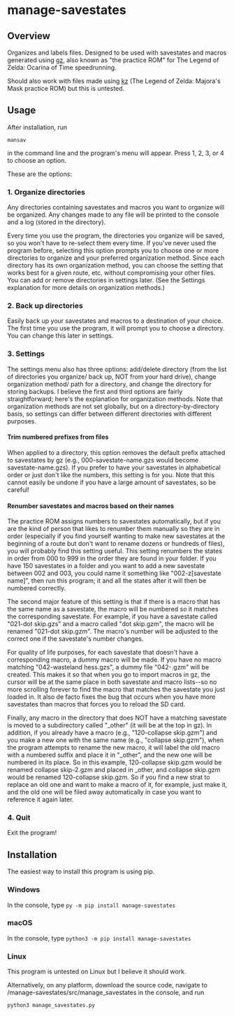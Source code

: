 # manage-savestates

## Overview

Organizes and labels files. Designed to be used with savestates and macros generated using [gz](https://github.com/glankk/gz), also known as "the practice ROM" for The Legend of Zelda: Ocarina of Time speedrunning.

Should also work with files made using [kz](https://github.com/krimtonz/kz) (The Legend of Zelda: Majora's Mask practice ROM) but this is untested.

## Usage

After installation, run 

`mansav` 

in the command line and the program's menu will appear. Press 1, 2, 3, or 4 to choose an option.

These are the options:

### 1. Organize directories

Any directories containing savestates and macros you want to organize will be organized. Any changes made to any file will be printed to the console and a log (stored in the directory).

Every time you use the program, the directories you organize will be saved, so you won't have to re-select them every time. If you've never used the program before, selecting this option prompts you to choose one or more directories to organize and your preferred organization method. Since each directory has its own organization method, you can choose the setting that works best for a given route, etc. without compromising your other files. You can add or remove directories in settings later. (See the Settings explanation for more details on organization methods.)

### 2. Back up directories

Easily back up your savestates and macros to a destination of your choice. The first time you use the program, it will prompt you to choose a directory. You can change this later in settings.

### 3. Settings

The settings menu also has three options: add/delete directory (from the list of directories you organize/ back up, NOT from your hard drive), change organization method/ path for a directory, and change the directory for storing backups. I believe the first and third options are fairly straightforward; here's the explanation for organization methods. Note that organization methods are not set globally, but on a directory-by-directory basis, so settings can differ between different directories with different purposes.

#### Trim numbered prefixes from files

When applied to a directory, this option removes the default prefix attached to savestates by gz (e.g., 000-savestate-name.gzs would become savestate-name.gzs). If you prefer to have your savestates in alphabetical order or just don't like the numbers, this setting is for you. Note that this cannot easily be undone if you have a large amount of savestates, so be careful!

#### Renumber savestates and macros based on their names

The practice ROM assigns numbers to savestates automatically, but if you are the kind of person that likes to renumber them manually so they are in order (especially if you find yourself wanting to make new savestates at the beginning of a route but don't want to rename dozens or hundreds of files), you will probably find this setting useful. This setting renumbers the states in order from 000 to 999 in the order they are found in your folder. If you have 150 savestates in a folder and you want to add a new savestate between 002 and 003, you could name it something like "002-z[savestate name]", then run this program; it and all the states after it will then be numbered correctly. 

The second major feature of this setting is that if there is a macro that has the same name as a savestate, the macro will be numbered so it matches the corresponding savestate. For example, if you have a savestate called "021-dot skip.gzs" and a macro called "dot skip.gzm", the macro will be renamed "021-dot skip.gzm". The macro's number will be adjusted to the correct one if the savestate's number changes. 

For quality of life purposes, for each savestate that doesn't have a corresponding macro, a dummy macro will be made. If you have no macro matching "042-wasteland hess.gzs", a dummy file "042-.gzm" will be created. This makes it so that when you go to import macros in gz, the cursor will be at the same place in both savestate and macro lists--so no more scrolling forever to find the macro that matches the savestate you just loaded in. It also de facto fixes the bug that occurs when you have more savestates than macros that forces you to reload the SD card.

Finally, any macro in the directory that does NOT have a matching savestate is moved to a subdirectory called "_other" (it will be at the top in gz). In addition, if you already have a macro (e.g., "120-collapse skip.gzm") and you make a new one with the same name (e.g., "collapse skip.gzm"), when the program attempts to rename the new macro, it will label the old macro with a numbered suffix and place it in "_other", and the new one will be numbered in its place. So in this example, 120-collapse skip.gzm would be renamed collapse skip-2.gzm and placed in _other, and collapse skip.gzm would be renamed 120-collapse skip.gzm. So if you find a new strat to replace an old one and want to make a macro of it, for example, just make it, and the old one will be filed away automatically in case you want to reference it again later.

### 4. Quit

Exit the program!

## Installation

The easiest way to install this program is using pip.

### Windows

In the console, type `py -m pip install manage-savestates`

### macOS

In the console, type `python3 -m pip install manage-savestates`

### Linux

This program is untested on Linux but I believe it should work.

Alternatively, on any platform, download the source code, navigate to /manage-savestates/src/manage_savestates in the console, and run 

`python3 manage_savestates.py`